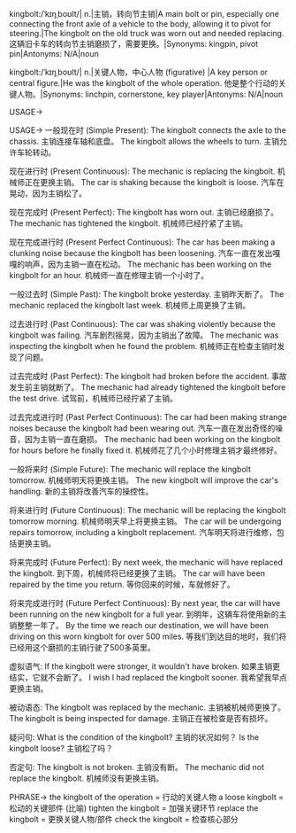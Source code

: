 kingbolt:/ˈkɪŋˌboʊlt/| n.|主销，转向节主销|A main bolt or pin, especially one connecting the front axle of a vehicle to the body, allowing it to pivot for steering.|The kingbolt on the old truck was worn out and needed replacing.  这辆旧卡车的转向节主销磨损了，需要更换。|Synonyms: kingpin, pivot pin|Antonyms: N/A|noun

kingbolt:/ˈkɪŋˌboʊlt/| n.|关键人物，中心人物 (figurative) |A key person or central figure.|He was the kingbolt of the whole operation. 他是整个行动的关键人物。|Synonyms: linchpin, cornerstone, key player|Antonyms: N/A|noun


USAGE->

USAGE->
一般现在时 (Simple Present):
The kingbolt connects the axle to the chassis. 主销连接车轴和底盘。
The kingbolt allows the wheels to turn. 主销允许车轮转动。

现在进行时 (Present Continuous):
The mechanic is replacing the kingbolt. 机械师正在更换主销。
The car is shaking because the kingbolt is loose. 汽车在晃动，因为主销松了。


现在完成时 (Present Perfect):
The kingbolt has worn out. 主销已经磨损了。
The mechanic has tightened the kingbolt.  机械师已经拧紧了主销。


现在完成进行时 (Present Perfect Continuous):
The car has been making a clunking noise because the kingbolt has been loosening. 汽车一直在发出嘎嘎的响声，因为主销一直在松动。
The mechanic has been working on the kingbolt for an hour. 机械师一直在修理主销一个小时了。


一般过去时 (Simple Past):
The kingbolt broke yesterday. 主销昨天断了。
The mechanic replaced the kingbolt last week.  机械师上周更换了主销。


过去进行时 (Past Continuous):
The car was shaking violently because the kingbolt was failing. 汽车剧烈摇晃，因为主销出了故障。
The mechanic was inspecting the kingbolt when he found the problem. 机械师正在检查主销时发现了问题。


过去完成时 (Past Perfect):
The kingbolt had broken before the accident. 事故发生前主销就断了。
The mechanic had already tightened the kingbolt before the test drive.  试驾前，机械师已经拧紧了主销。


过去完成进行时 (Past Perfect Continuous):
The car had been making strange noises because the kingbolt had been wearing out. 汽车一直在发出奇怪的噪音，因为主销一直在磨损。
The mechanic had been working on the kingbolt for hours before he finally fixed it. 机械师花了几个小时修理主销才最终修好。


一般将来时 (Simple Future):
The mechanic will replace the kingbolt tomorrow.  机械师明天将更换主销。
The new kingbolt will improve the car's handling. 新的主销将改善汽车的操控性。


将来进行时 (Future Continuous):
The mechanic will be replacing the kingbolt tomorrow morning. 机械师明天早上将更换主销。
The car will be undergoing repairs tomorrow, including a kingbolt replacement.  汽车明天将进行维修，包括更换主销。


将来完成时 (Future Perfect):
By next week, the mechanic will have replaced the kingbolt. 到下周，机械师将已经更换了主销。
The car will have been repaired by the time you return. 等你回来的时候，车就修好了。



将来完成进行时 (Future Perfect Continuous):
By next year, the car will have been running on the new kingbolt for a full year. 到明年，这辆车将使用新的主销整整一年了。
By the time we reach our destination, we will have been driving on this worn kingbolt for over 500 miles. 等我们到达目的地时，我们将已经用这个磨损的主销行驶了500多英里。


虚拟语气:
If the kingbolt were stronger, it wouldn't have broken. 如果主销更结实，它就不会断了。
I wish I had replaced the kingbolt sooner. 我希望我早点更换主销。


被动语态:
The kingbolt was replaced by the mechanic. 主销被机械师更换了。
The kingbolt is being inspected for damage. 主销正在被检查是否有损坏。


疑问句:
What is the condition of the kingbolt? 主销的状况如何？
Is the kingbolt loose? 主销松了吗？


否定句:
The kingbolt is not broken. 主销没有断。
The mechanic did not replace the kingbolt. 机械师没有更换主销。


PHRASE->
the kingbolt of the operation =  行动的关键人物
a loose kingbolt = 松动的关键部件 (比喻)
tighten the kingbolt =  加强关键环节
replace the kingbolt =  更换关键人物/部件
check the kingbolt = 检查核心部分
